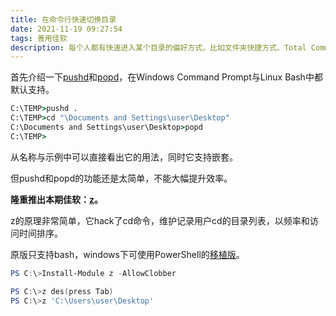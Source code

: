 ```yaml
---
title: 在命令行快速切换目录
date: 2021-11-19 09:27:54
tags: 善用佳软
description: 每个人都有快速进入某个目录的偏好方式，比如文件夹快捷方式、Total Commander等，这里介绍一个命令行下的佳软。
---
```

首先介绍一下[pushd](https://docs.microsoft.com/en-us/windows-server/administration/windows-commands/pushd)和[popd](https://docs.microsoft.com/en-us/windows-server/administration/windows-commands/popd)，在Windows Command Prompt与Linux Bash中都默认支持。
```cmd
C:\TEMP>pushd .
C:\TEMP>cd "\Documents and Settings\user\Desktop"
C:\Documents and Settings\user\Desktop>popd
C:\TEMP>
```
从名称与示例中可以直接看出它的用法，同时它支持嵌套。

但pushd和popd的功能还是太简单，不能大幅提升效率。

**隆重推出本期佳软：[z](https://github.com/rupa/z)。**

z的原理非常简单，它hack了cd命令，维护记录用户cd的目录列表，以频率和访问时间排序。

原版只支持bash，windows下可使用PowerShell的[移植版](https://github.com/badmotorfinger/z)。
```powershell
PS C:\>Install-Module z -AllowClobber
```

```powershell
PS C:\>z des(press Tab)
PS C:\>z 'C:\Users\user\Desktop'
```

